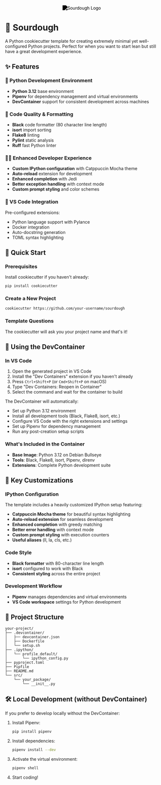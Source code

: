 <p align="center">
  <img src="https://assets.nickficano.com/sourdough.svg" alt="Sourdough Logo">
</p>

<style>
@media (prefers-color-scheme: light) {
  img[alt="Sourdough Logo"] {
    filter: brightness(0) saturate(100%);
  }
}

@media (prefers-color-scheme: dark) {
  img[alt="Sourdough Logo"] {
    filter: brightness(0) invert(1);
  }
}
</style>

# 🍞 Sourdough

A Python cookiecutter template for creating extremely minimal yet well-configured Python projects. Perfect for when you want to start lean but still have a great development experience.

## ✨ Features

### 🐍 Python Development Environment
- **Python 3.12** base environment
- **Pipenv** for dependency management and virtual environments
- **DevContainer** support for consistent development across machines

### 🎨 Code Quality & Formatting
- **Black** code formatter (80 character line length)
- **isort** import sorting
- **Flake8** linting
- **Pylint** static analysis
- **Ruff** fast Python linter

### 🧑‍💻 Enhanced Developer Experience
- **Custom IPython configuration** with Catppuccin Mocha theme
- **Auto-reload** extension for development
- **Enhanced completion** with Jedi
- **Better exception handling** with context mode
- **Custom prompt styling** and color schemes

### 🔧 VS Code Integration
Pre-configured extensions:
- Python language support with Pylance
- Docker integration
- Auto-docstring generation
- TOML syntax highlighting

## 🚀 Quick Start

### Prerequisites
Install cookiecutter if you haven't already:
```bash
pip install cookiecutter
```

### Create a New Project
```bash
cookiecutter https://github.com/your-username/sourdough
```

### Template Questions
The cookiecutter will ask you your project name and that's it!

## 🐳 Using the DevContainer

### In VS Code
1. Open the generated project in VS Code
2. Install the "Dev Containers" extension if you haven't already
3. Press `Ctrl+Shift+P` (or `Cmd+Shift+P` on macOS)
4. Type "Dev Containers: Reopen in Container"
5. Select the command and wait for the container to build

The DevContainer will automatically:
- Set up Python 3.12 environment
- Install all development tools (Black, Flake8, isort, etc.)
- Configure VS Code with the right extensions and settings
- Set up Pipenv for dependency management
- Run any post-creation setup scripts

### What's Included in the Container
- **Base Image**: Python 3.12 on Debian Bullseye
- **Tools**: Black, Flake8, isort, Pipenv, direnv
- **Extensions**: Complete Python development suite

## 🎯 Key Customizations

### IPython Configuration
The template includes a heavily customized IPython setup featuring:
- **Catppuccin Mocha theme** for beautiful syntax highlighting
- **Auto-reload extension** for seamless development
- **Enhanced completion** with greedy matching
- **Better error handling** with context mode
- **Custom prompt styling** with execution counters
- **Useful aliases** (ll, la, cls, etc.)

### Code Style
- **Black formatter** with 80-character line length
- **isort** configured to work with Black
- **Consistent styling** across the entire project

### Development Workflow
- **Pipenv** manages dependencies and virtual environments
- **VS Code workspace** settings for Python development

## 📁 Project Structure

```
your-project/
├── .devcontainer/
│   ├── devcontainer.json
│   ├── Dockerfile
│   └── setup.sh
├── .ipython/
│   └── profile_default/
│       └── ipython_config.py
├── pyproject.toml
├── Pipfile
├── README.md
└── src/
    └── your_package/
        └── __init__.py
```

## 🛠️ Local Development (without DevContainer)

If you prefer to develop locally without the DevContainer:

1. Install Pipenv:
   ```bash
   pip install pipenv
   ```

2. Install dependencies:
   ```bash
   pipenv install --dev
   ```

3. Activate the virtual environment:
   ```bash
   pipenv shell
   ```

4. Start coding!
